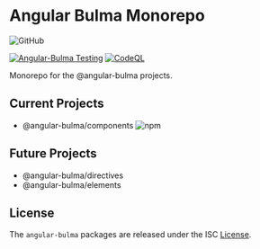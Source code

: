 # Angular Bulma Monorepo

![GitHub](https://img.shields.io/github/license/quinnjr/angular-bulma)

[![Angular-Bulma Testing](https://github.com/quinnjr/angular-bulma/actions/workflows/testing.yml/badge.svg)](https://github.com/quinnjr/angular-bulma/actions/workflows/testing.yml) [![CodeQL](https://github.com/quinnjr/angular-bulma/actions/workflows/codeql.yml/badge.svg)](https://github.com/quinnjr/angular-bulma/actions/workflows/codeql.yml)

Monorepo for the @angular-bulma projects.

## Current Projects

- @angular-bulma/components ![npm](https://img.shields.io/npm/v/@angular-bulma/components)

## Future Projects

- @angular-bulma/directives
- @angular-bulma/elements

## License

The `angular-bulma` packages are released under the ISC [License](./LICENSE.md).
